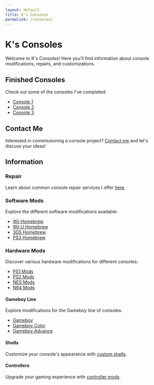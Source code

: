 ```yaml
---
layout: default
title: K's Consoles
permalink: /consoles/
---
```


# K's Consoles

Welcome to K's Consoles! Here you'll find information about console modifications, repairs, and customizations.

## Finished Consoles

Check out some of the consoles I've completed:

- [Console 1](/finished/consoles/console1)
- [Console 2](/finished/consoles/console2)
- [Console 3](/finished/consoles/console3)

## Contact Me

Interested in commissioning a console project? [Contact me](/contact) and let's discuss your ideas!

## Information

### Repair

Learn about common console repair services I offer [here](/information/repair).

### Software Mods

Explore the different software modifications available:

- [Wii Homebrew](/information/software-mods/wii)
- [Wii U Homebrew](/information/software-mods/wii-u)
- [3DS Homebrew](/information/software-mods/3ds)
- [PS3 Homebrew](/information/software-mods/ps3)

### Hardware Mods

Discover various hardware modifications for different consoles:

- [PS1 Mods](/information/hardware-mods/ps1)
- [PS2 Mods](/information/hardware-mods/ps2)
- [NES Mods](/information/hardware-mods/nes)
- [N64 Mods](/information/hardware-mods/n64)

#### Gameboy Line

Explore modifications for the Gameboy line of consoles:

- [Gameboy](/information/hardware-mods/gameboy)
- [Gameboy Color](/information/hardware-mods/gameboy-color)
- [Gameboy Advance](/information/hardware-mods/gameboy-advance)

#### Shells

Customize your console's appearance with [custom shells](/information/hardware-mods/shells).

#### Controllers

Upgrade your gaming experience with [controller mods](/information/hardware-mods/controllers).
